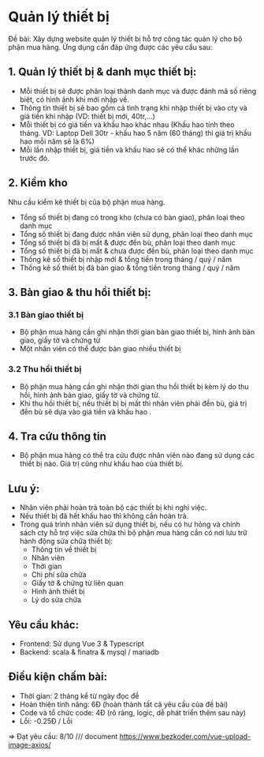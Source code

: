 # Quản lý thiết bị

Đề bài:
Xây dựng website quản lý thiết bị hỗ trợ công tác quản lý cho bộ phận mua hàng.
Ứng dụng cần đáp ứng được các yêu cầu sau:

## 1. Quản lý thiết bị & danh mục thiết bị:

- Mỗi thiết bị sẽ được phân loại thành danh mục và được đánh mã số riêng biệt, có hình ảnh khi mới nhập về.
- Thông tin thiết bị sẽ bao gồm cả tình trạng khi nhập thiết bị vào cty và giá tiền khi nhập (VD: thiết bị mới, 40tr,...)
- Mỗi thiết bị có giá tiền và khấu hao khác nhau (Khấu hao tính theo tháng. VD: Laptop Dell 30tr - khấu hao 5 năm (60 tháng) thì giá trị khấu hao mỗi năm sẽ là 6%)
- Mỗi lần nhập thiết bị, giá tiền và khấu hao sẽ có thể khác những lần trước đó.

## 2. Kiểm kho

Nhu cầu kiểm kê thiết bị của bộ phận mua hàng.

- Tổng số thiết bị đang có trong kho (chưa có bàn giao), phân loại theo danh mục
- Tổng số thiết bị đang được nhân viên sử dụng, phân loại theo danh mục
- Tổng số thiết bị đã bị mất & được đền bù, phân loại theo danh mục
- Tổng số thiết bị đã bị mất & chưa được đền bù, phân loại theo danh mục
- Thống kê số thiết bị nhập mới & tổng tiền trong tháng / quý / năm
- Thống kê số thiết bị đã bàn giao & tổng tiền trong tháng / quý / năm

## 3. Bàn giao & thu hồi thiết bị:

### 3.1 Bàn giao thiết bị

- Bộ phận mua hàng cần ghi nhận thời gian bàn giao thiết bị, hình ảnh bàn giao, giấy tờ và chứng từ
- Một nhân viên có thể được bàn giao nhiều thiết bị

### 3.2 Thu hồi thiết bị

- Bộ phận mua hàng cần ghi nhận thời gian thu hồi thiết bị kèm lý do thu hồi, hình ảnh bàn giao, giấy tờ và chứng từ.
- Khi thu hồi thiết bị, nếu thiết bị bị mất thì nhân viên phải đền bù, giá trị đền bù sẽ dựa vào giá tiền và khấu hao .

## 4. Tra cứu thông tin

- Bộ phận mua hàng có thể tra cứu được nhân viên nào đang sử dụng các thiết bị nào. Giá trị cũng như khấu hao của thiết bị.

## Lưu ý:

- Nhân viên phải hoàn trả toàn bộ các thiết bị khi nghỉ việc.
- Nếu thiết bị đã hết khấu hao thì không cần hoàn trả.
- Trong quá trình nhân viên sử dụng thiết bị, nếu có hư hỏng và chính sách cty hỗ trợ việc sửa chữa thì bộ phận mua hàng cần có nơi lưu trữ hành động sửa chữa thiết bị:
  - Thông tin về thiết bị
  - Nhân viên
  - Thời gian
  - Chi phí sửa chữa
  - Giấy tờ & chứng từ liên quan
  - Hình ảnh thiết bị
  - Lý do sửa chữa

## Yêu cầu khác:

- Frontend: Sử dụng Vue 3 & Typescript
- Backend: scala & finatra & mysql / mariadb

## Điều kiện chấm bài:

- Thời gian: 2 tháng kể từ ngày đọc đề
- Hoàn thiện tính năng: 6Đ (hoàn thành tất cả yêu cầu của đề bài)
- Code và tổ chức code: 4Đ (rõ ràng, logic, dễ phát triển thêm sau này)
- Lỗi: -0.25Đ / Lỗi

=> Đạt yêu cầu: 8/10
/// document
https://www.bezkoder.com/vue-upload-image-axios/
